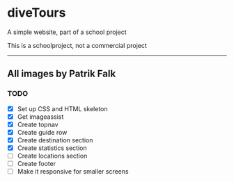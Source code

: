 # diveTours
A simple website, part of a school project

This is a schoolproject, not a commercial project 

---
All images by Patrik Falk
---
 

### TODO
- [x] Set up CSS and HTML skeleton
- [x] Get imageassist
- [x] Create topnav
- [x] Create guide row
- [x] Create destination section
- [x] Create statistics section
- [ ] Create locations section
- [ ] Create footer
- [ ] Make it responsive for smaller screens
